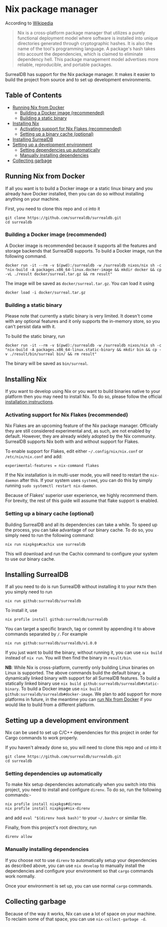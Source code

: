 # Nix package manager

According to [Wikipedia]

> Nix is a cross-platform package manager that utilizes a purely functional deployment model where software is installed into unique directories generated through cryptographic hashes. It is also the name of the tool's programming language. A package's hash takes into account the dependencies, which is claimed to eliminate dependency hell. This package management model advertises more reliable, reproducible, and portable packages.

SurrealDB has support for the Nix package manager. It makes it easier to build the project from source and to set up development environments.

## Table of Contents

- [Running Nix from Docker](#running-nix-from-docker)
  * [Building a Docker image (recommended)](#building-a-docker-image-recommended)
  * [Building a static binary](#building-a-static-binary)
- [Installing Nix](#installing-nix)
  * [Activating support for Nix Flakes (recommended)](#activating-support-for-nix-flakes-recommended)
  * [Setting up a binary cache (optional)](#setting-up-a-binary-cache-optional)
- [Installing SurrealDB](#installing-surrealdb)
- [Setting up a development environment](#setting-up-a-development-environment)
  * [Setting dependencies up automatically](#setting-dependencies-up-automatically)
  * [Manually installing dependencies](#manually-installing-dependencies)
- [Collecting garbage](#collecting-garbage)

## Running Nix from Docker

If all you want is to build a Docker image or a static linux binary and you already have Docker installed, then you can do so without installing anything on your machine.

First, you need to clone this repo and `cd` into it

```
git clone https://github.com/surrealdb/surrealdb.git
cd surrealdb
```

### Building a Docker image (recommended)

A Docker image is recommended because it supports all the features and storage backends that SurrealDB supports. To build a Docker image, run the following command.

```
docker run -it --rm -v $(pwd):/surrealdb -w /surrealdb nixos/nix sh -c "nix-build -A packages.x86_64-linux.docker-image && mkdir docker && cp -vL ./result docker/surreal.tar.gz && rm result"
```

The image will be saved as `docker/surreal.tar.gz`. You can load it using

```
docker load -i docker/surreal.tar.gz
```

### Building a static binary

Please note that currently a static binary is very limited. It doesn't come with any optional features and it only supports the in-memory store, so you can't persist data with it.

To build the static binary, run

```
docker run -it --rm -v $(pwd):/surrealdb -w /surrealdb nixos/nix sh -c "nix-build -A packages.x86_64-linux.static-binary && mkdir bin && cp -v ./result/bin/surreal bin/ && rm result"
```

The binary will be saved as `bin/surreal`.

## Installing Nix

If you want to develop using Nix or you want to build binaries native to your platform then you may need to install Nix. To do so, please follow the official [installation instructions].

### Activating support for Nix Flakes (recommended)

Nix Flakes are an upcoming feature of the Nix package manager. Officially they are still considered experimental and, as such, are not enabled by default. However, they are already widely adopted by the Nix community. SurrealDB supports Nix both with and without support for Flakes.

To enable support for Flakes, edit either `~/.config/nix/nix.conf` or `/etc/nix/nix.conf` and add:

```
experimental-features = nix-command flakes
```

If the Nix installation is in multi-user mode, you will need to restart the `nix-daemon` after this. If your system uses `systemd`, you can do this by simply running `sudo systemctl restart nix-daemon`.

Because of Flakes' superior user experience, we highly recommend them. For brevity, the rest of this guide will assume that flake support is enabled.

### Setting up a binary cache (optional)

Building SurrealDB and all its dependencies can take a while. To speed up the process, you can take advantage of our binary cache. To do so, you simply need to run the following command:

```
nix run nixpkgs#cachix use surrealdb
```

This will download and run the Cachix command to configure your system to use our binary cache.

## Installing SurrealDB

If all you need to do is run SurrealDB without installing it to your `PATH` then you simply need to run

```
nix run github:surrealdb/surrealdb
```

To install it, use

```
nix profile install github:surrealdb/surrealdb
```

You can target a specific branch, tag or commit by appending it to above commands separated by `/`. For example

```
nix run github:surrealdb/surrealdb/v1.0.0
```

If you just want to build the binary, without running it, you can use `nix build` instead of `nix run`. You will then find the binary in `result/bin`.

**NB**: While Nix is cross-platform, currently only building Linux binaries on Linux is supported. The above commands build the default binary, a dynamically linked binary with support for all SurrealDB features. To build a statically linked binary use `nix build github:surrealdb/surrealdb#static-binary`. To build a Docker image use `nix build github:surrealdb/surrealdb#docker-image`. We plan to add support for more platforms in future, in the meantime you can [run Nix from Docker](#running-nix-from-docker) if you would like to build from a different platform.
 
## Setting up a development environment

Nix can be used to set up C/C++ dependencies for this project in order for Cargo commands to work properly.

If you haven't already done so, you will need to clone this repo and `cd` into it

```
git clone https://github.com/surrealdb/surrealdb.git
cd surrealdb
```

### Setting dependencies up automatically

To make Nix setup dependencies automatically when you switch into this project, you need to install and configure `direnv`. To do so, run the following commands:-

```
nix profile install nixpkgs#direnv
nix profile install nixpkgs#nix-direnv
```

and add `eval "$(direnv hook bash)"` to your `~/.bashrc` or similar file.

Finally, from this project's root directory, run

```
direnv allow
```

### Manually installing dependencies

If you choose not to use `direnv` to automatically setup your dependencies as described above, you can use `nix develop` to manually install the dependencies and configure your environment so that `cargo` commands work normally.

Once your environment is set up, you can use normal `cargo` commands.

## Collecting garbage

Because of the way it works, Nix can use a lot of space on your machine. To reclaim some of that space, you can use `nix-collect-garbage -d`.

[Wikipedia]: https://en.wikipedia.org/wiki/Nix_(package_manager)
[installation instructions]: https://nixos.org/download.html#nix-install-linux
